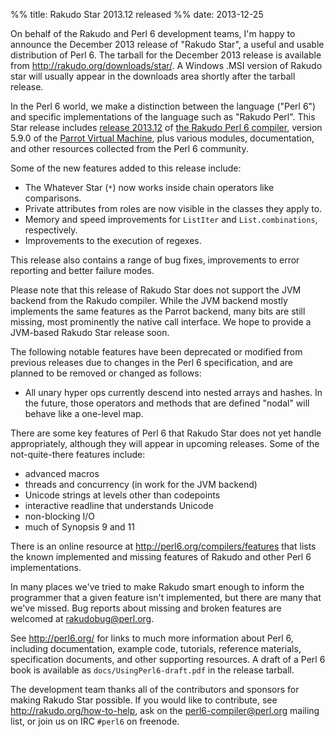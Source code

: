 %% title: Rakudo Star 2013.12 released
%% date: 2013-12-25

On behalf of the Rakudo and Perl 6 development teams, I'm happy to announce the December 2013 release of "Rakudo Star", a useful and usable distribution of Perl 6. The tarball for the December 2013 release is available from <a href="http://rakudo.org/downloads/star/">http://rakudo.org/downloads/star/</a>. A Windows .MSI version of Rakudo star will usually appear in the downloads area shortly after the tarball release.

In the Perl 6 world, we make a distinction between the language ("Perl 6") and specific implementations of the language such as "Rakudo Perl". This Star release includes <a href="https://github.com/rakudo/rakudo/blob/nom/docs/announce/2013.12.md">release 2013.12</a> of <a href="http://github.com/rakudo/rakudo">the Rakudo Perl 6 compiler</a>, version 5.9.0 of the <a href="http://parrot.org">Parrot Virtual Machine</a>, plus various modules, documentation, and other resources collected from the Perl 6 community.

Some of the new features added to this release include:

<ul>
<li>The Whatever Star (<code>*</code>) now works inside chain operators like comparisons.</li>
<li>Private attributes from roles are now visible in the classes they apply to.</li>
<li>Memory and speed improvements for <code>ListIter</code> and <code>List.combinations</code>, respectively.</li>
<li>Improvements to the execution of regexes.</li>
</ul>

This release also contains a range of bug fixes, improvements to error
reporting and better failure modes.

Please note that this release of Rakudo Star does not support the JVM
backend from the Rakudo compiler. While the JVM backend mostly implements
the same features as the Parrot backend, many bits are still missing,
most prominently the native call interface.
We hope to provide a JVM-based Rakudo Star release soon.

The following notable features have been deprecated or modified from previous
releases due to changes in the Perl 6 specification, and are planned to be
removed or changed as follows:

<ul>
<li>All unary hyper ops currently descend into nested arrays and hashes. In the future, those operators and methods that are defined "nodal" will behave like a one-level map.</li>
</ul>

There are some key features of Perl 6 that Rakudo Star does not yet
handle appropriately, although they will appear in upcoming releases.
Some of the not-quite-there features include:

<ul>
<li>advanced macros</li>
<li>threads and concurrency (in work for the JVM backend)</li>
<li>Unicode strings at levels other than codepoints</li>
<li>interactive readline that understands Unicode</li>
<li>non-blocking I/O</li>
<li>much of Synopsis 9 and 11</li>
</ul>

There is an online resource at <a href="http://perl6.org/compilers/features">http://perl6.org/compilers/features</a> that lists the known implemented and missing features of Rakudo and
other Perl 6 implementations.

In many places we've tried to make Rakudo smart enough to inform the programmer that a given feature isn't implemented, but there are many that we've missed. Bug reports about missing and broken features are welcomed at <a href="mailto:rakudobug@perl.org">rakudobug@perl.org</a>.

See <a href="http://perl6.org/">http://perl6.org/</a> for links to much more information about Perl 6, including documentation, example code, tutorials, reference materials, specification documents, and other supporting resources. A draft of a Perl 6 book is available as <code>docs/UsingPerl6-draft.pdf</code> in the release tarball.

The development team thanks all of the contributors and sponsors for making Rakudo Star possible. If you would like to contribute, see <a href="http://rakudo.org/how-to-help">http://rakudo.org/how-to-help</a>, ask on the <a href="mailto:perl6-compiler@perl.org">perl6-compiler@perl.org</a> mailing list, or join us on IRC <code>#perl6</code> on freenode.